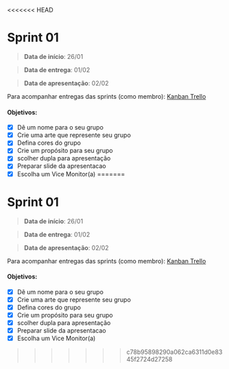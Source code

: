 <<<<<<< HEAD
# Sprint 01

> **Data de início**: 26/01

> **Data de entrega**: 01/02

> **Data de apresentação**: 02/02

Para acompanhar entregas das sprints (como membro): [Kanban Trello](https://trello.com/b/8CpCHjHh/sharp-troopers-hackadev)

#### Objetivos:
- [x] Dê um nome para o seu grupo
- [x] Crie uma arte que represente seu grupo
- [x] Defina cores do grupo
- [x] Crie um propósito para seu grupo
- [x] scolher dupla para apresentação
- [x] Preparar slide da apresentacao
- [x] Escolha um Vice Monitor(a)
=======
# Sprint 01

> **Data de início**: 26/01

> **Data de entrega**: 01/02

> **Data de apresentação**: 02/02

Para acompanhar entregas das sprints (como membro): [Kanban Trello](https://trello.com/b/8CpCHjHh/sharp-troopers-hackadev)

#### Objetivos:
- [x] Dê um nome para o seu grupo
- [x] Crie uma arte que represente seu grupo
- [x] Defina cores do grupo
- [x] Crie um propósito para seu grupo
- [x] scolher dupla para apresentação
- [x] Preparar slide da apresentacao
- [x] Escolha um Vice Monitor(a)
>>>>>>> c78b95898290a062ca6311d0e8345f2724d27258

